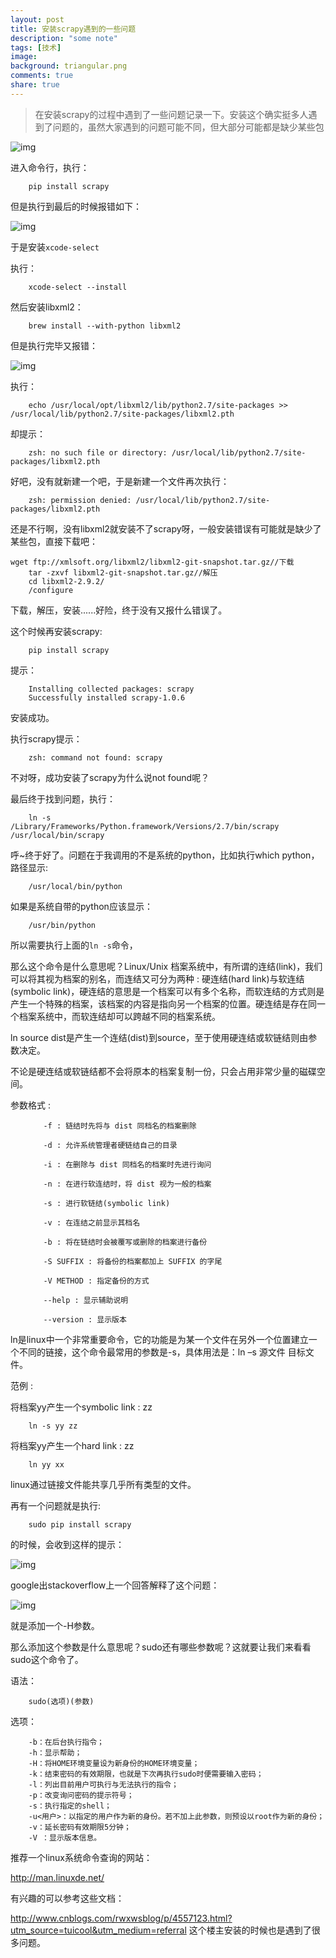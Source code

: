 ```yaml
---
layout: post
title: 安装scrapy遇到的一些问题
description: "some note"
tags: [技术]
image:
background: triangular.png
comments: true
share: true
---
```


> 在安装scrapy的过程中遇到了一些问题记录一下。安装这个确实挺多人遇到了问题的，虽然大家遇到的问题可能不同，但大部分可能都是缺少某些包

![img]({{site.url}}images/article/2016-5-3/1.png)

<!-- more -->

进入命令行，执行：

```
	pip install scrapy
```

但是执行到最后的时候报错如下：

![img]({{site.url}}images/article/2016-5-3/2.png)

于是安装```xcode-select```

执行：

```
	xcode-select --install
```

然后安装libxml2：

```
	brew install --with-python libxml2
```

但是执行完毕又报错：

![img]({{site.url}}images/article/2016-5-3/3.png)

执行：

```
	echo /usr/local/opt/libxml2/lib/python2.7/site-packages >> /usr/local/lib/python2.7/site-packages/libxml2.pth
```

却提示：

```
	zsh: no such file or directory: /usr/local/lib/python2.7/site-packages/libxml2.pth
```

好吧，没有就新建一个吧，于是新建一个文件再次执行：

```
	zsh: permission denied: /usr/local/lib/python2.7/site-packages/libxml2.pth
```

还是不行啊，没有libxml2就安装不了scrapy呀，一般安装错误有可能就是缺少了某些包，直接下载吧：

```
wget ftp://xmlsoft.org/libxml2/libxml2-git-snapshot.tar.gz//下载
	tar -zxvf libxml2-git-snapshot.tar.gz//解压
	cd libxml2-2.9.2/
	/configure
```

下载，解压，安装......好险，终于没有又报什么错误了。

这个时候再安装scrapy:

```
	pip install scrapy
```

提示：

```
	Installing collected packages: scrapy
	Successfully installed scrapy-1.0.6
```

安装成功。

执行scrapy提示：

```
	zsh: command not found: scrapy
```

不对呀，成功安装了scrapy为什么说not found呢？

最后终于找到问题，执行：

```
	ln -s  /Library/Frameworks/Python.framework/Versions/2.7/bin/scrapy /usr/local/bin/scrapy
```

呼~终于好了。问题在于我调用的不是系统的python，比如执行which python，路径显示:

```
	/usr/local/bin/python
```

如果是系统自带的python应该显示：

```
	/usr/bin/python
```

所以需要执行上面的```ln -s```命令，

那么这个命令是什么意思呢？Linux/Unix 档案系统中，有所谓的连结(link)，我们可以将其视为档案的别名，而连结又可分为两种 : 硬连结(hard link)与软连结(symbolic link)，硬连结的意思是一个档案可以有多个名称，而软连结的方式则是产生一个特殊的档案，该档案的内容是指向另一个档案的位置。硬连结是存在同一个档案系统中，而软连结却可以跨越不同的档案系统。

ln source dist是产生一个连结(dist)到source，至于使用硬连结或软链结则由参数决定。

不论是硬连结或软链结都不会将原本的档案复制一份，只会占用非常少量的磁碟空间。

参数格式 :

```
	　　-f : 链结时先将与 dist 同档名的档案删除

	　　-d : 允许系统管理者硬链结自己的目录

	　　-i : 在删除与 dist 同档名的档案时先进行询问

	　　-n : 在进行软连结时，将 dist 视为一般的档案

	　　-s : 进行软链结(symbolic link)

	　　-v : 在连结之前显示其档名

	　　-b : 将在链结时会被覆写或删除的档案进行备份

	　　-S SUFFIX : 将备份的档案都加上 SUFFIX 的字尾

	　　-V METHOD : 指定备份的方式

	　　--help : 显示辅助说明

	　　--version : 显示版本
```

ln是linux中一个非常重要命令，它的功能是为某一个文件在另外一个位置建立一个不同的链接，这个命令最常用的参数是-s，具体用法是：ln –s 源文件 目标文件。

范例 :

将档案yy产生一个symbolic link : zz

```
	ln -s yy zz
```

将档案yy产生一个hard link : zz

```
	ln yy xx
```

linux通过链接文件能共享几乎所有类型的文件。

再有一个问题就是执行:

```
	sudo pip install scrapy
```

的时候，会收到这样的提示：

![img]({{site.url}}images/article/2016-5-3/4.png)

google出stackoverflow上一个回答解释了这个问题：

![img]({{site.url}}images/article/2016-5-3/5.png)

就是添加一个-H参数。

那么添加这个参数是什么意思呢？sudo还有哪些参数呢？这就要让我们来看看sudo这个命令了。

语法：

```
	sudo(选项)(参数)
```

选项：

```
	-b：在后台执行指令；
	-h：显示帮助；
	-H：将HOME环境变量设为新身份的HOME环境变量；
	-k：结束密码的有效期限，也就是下次再执行sudo时便需要输入密码；
	-l：列出目前用户可执行与无法执行的指令；
	-p：改变询问密码的提示符号；
	-s：执行指定的shell；
	-u<用户>：以指定的用户作为新的身份。若不加上此参数，则预设以root作为新的身份；
	-v：延长密码有效期限5分钟；
	-V ：显示版本信息。
```

推荐一个linux系统命令查询的网站：

http://man.linuxde.net/

有兴趣的可以参考这些文档：

http://www.cnblogs.com/rwxwsblog/p/4557123.html?utm_source=tuicool&utm_medium=referral
这个楼主安装的时候也是遇到了很多问题。
